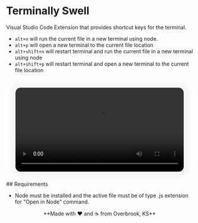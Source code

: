 # Terminally Swell

Visual Studio Code Extension that provides shortcut keys for the terminal.
- <code>alt+n</code> will run the current file in a new terminal using node.
- <code>alt+p</code> will open a new terminal to the current file location 
- <code>alt+shift+n</code> will restart terminal and run the current file in a new terminal using node
- <code>alt+shift+p</code> will restart terminal and open a new terminal to the current file location

<video style="width: 90%; border-radius: 1em; box-shadow: 0 0 1em 1em #00000009; margin: 5%;">
    <source alt="video demonstrating extension" src="https://github.com/JoePall/terminally-swell/blob/master/assets/terminally-swell.mp4?raw=true" type="video/mp4">
</video>
## Requirements

- Node must be installed and the active file must be of type .js extension for "Open in Node" command.


<p style="margin: auto; text-align: center;">**Made with ❤ and ☕ from Overbrook, KS**</p>